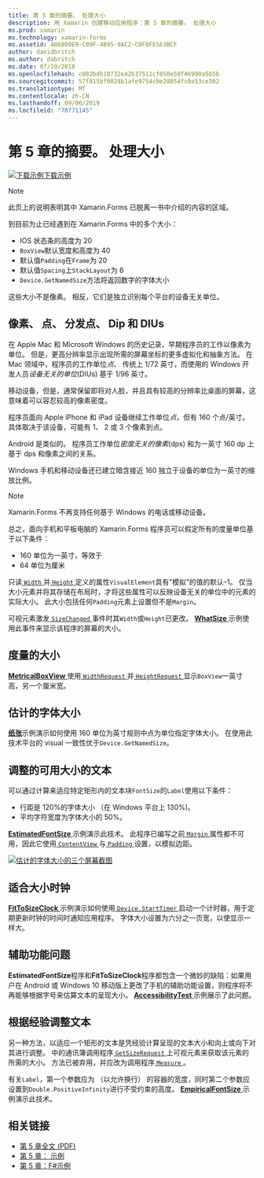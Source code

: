 ```yaml
---
title: 第 5 章的摘要。 处理大小
description: 用 Xamarin 创建移动应用程序：第 5 章的摘要。 处理大小
ms.prod: xamarin
ms.technology: xamarin-forms
ms.assetid: 486800E9-C09F-4B95-9AC2-C0F8FE563BCF
author: davidbritch
ms.author: dabritch
ms.date: 07/19/2018
ms.openlocfilehash: c082bdb10732e42b37511cf050e50f46990a5b5b
ms.sourcegitcommit: 57f815bf0024b1afe9754c0e28054fc0a53ce302
ms.translationtype: MT
ms.contentlocale: zh-CN
ms.lasthandoff: 09/06/2019
ms.locfileid: "70771145"
---
```

# <a name="summary-of-chapter-5-dealing-with-sizes"></a>第 5 章的摘要。 处理大小

[![下载示例](~/media/shared/download.png)下载示例](https://github.com/xamarin/xamarin-forms-book-samples/tree/master/Chapter05)

> [!NOTE]
> 此页上的说明表明其中 Xamarin.Forms 已脱离一书中介绍的内容的区域。

到目前为止已经遇到在 Xamarin.Forms 中的多个大小：

- IOS 状态条的高度为 20
- `BoxView`默认宽度和高度为 40
- 默认值`Padding`在`Frame`为 20
- 默认值`Spacing`上`StackLayout`为 6
- `Device.GetNamedSize`方法将返回数字的字体大小

这些大小不是像素。 相反，它们是独立识别每个平台的设备无关单位。

## <a name="pixels-points-dps-dips-and-dius"></a>像素、 点、 分发点、 Dip 和 DIUs

在 Apple Mac 和 Microsoft Windows 的历史记录，早期程序员的工作以像素为单位。 但是，更高分辨率显示出现所需的屏幕坐标的更多虚拟化和抽象方法。 在 Mac 领域中，程序员的工作单位*点*、 传统上 1/72 英寸，而使用的 Windows 开发人员*设备无关的单位*(DIUs) 基于 1/96 英寸。

移动设备，但是，通常保留即将对人脸，并且具有较高的分辨率比桌面的屏幕，这意味着可以容忍较高的像素密度。

程序员面向 Apple iPhone 和 iPad 设备继续工作单位*点*，但有 160 个点/英寸。 具体取决于该设备，可能有 1、 2 或 3 个像素到点。

Android 是类似的。 程序员工作单位*密度无关的像素*(dps) 和为一英寸 160 dp 上基于 dps 和像素之间的关系。

Windows 手机和移动设备还已建立暗含接近 160 独立于设备的单位为一英寸的缩放比例。

> [!NOTE]
> Xamarin.Forms 不再支持任何基于 Windows 的电话或移动设备。

总之，面向手机和平板电脑的 Xamarin.Forms 程序员可以假定所有的度量单位基于以下条件：

- 160 单位为一英寸，等效于
- 64 单位为厘米

只读[ `Width` ](xref:Xamarin.Forms.VisualElement.Width)并[ `Height` ](xref:Xamarin.Forms.VisualElement.Height)定义的属性`VisualElement`具有"模拟"的值的默认&ndash;1。 仅当大小元素并将其存储在布局时，才将这些属性可以反映设备无关的单位中的元素的实际大小。 此大小包括任何`Padding`元素上设置但不是`Margin`。

可视元素激发[ `SizeChanged` ](xref:Xamarin.Forms.VisualElement.SizeChanged)事件时其`Width`或`Height`已更改。 [ **WhatSize** ](https://github.com/xamarin/xamarin-forms-book-samples/tree/master/Chapter05/WhatSize)示例使用此事件来显示该程序的屏幕的大小。

## <a name="metrical-sizes"></a>度量的大小

[ **MetricalBoxView** ](https://github.com/xamarin/xamarin-forms-book-samples/tree/master/Chapter05/MetricalBoxView)使用[ `WidthRequest` ](xref:Xamarin.Forms.VisualElement.WidthRequest)并[ `HeightRequest` ](xref:Xamarin.Forms.VisualElement.HeightRequest)显示`BoxView`一英寸高，另一个厘米宽。

## <a name="estimated-font-sizes"></a>估计的字体大小

[**纸张**](https://github.com/xamarin/xamarin-forms-book-samples/tree/master/Chapter05/FontSizes)示例演示如何使用 160 单位为英寸规则中点为单位指定字体大小。 在使用此技术平台的 visual 一致性优于`Device.GetNamedSize`。

## <a name="fitting-text-to-available-size"></a>调整的可用大小的文本

可以通过计算来适应特定矩形内的文本块`FontSize`的`Label`使用以下条件：

- 行距是 120%的字体大小 （在 Windows 平台上 130%)。
- 平均字符宽度为字体大小的 50%。

[ **EstimatedFontSize** ](https://github.com/xamarin/xamarin-forms-book-samples/tree/master/Chapter05/EstimatedFontSize)示例演示此技术。 此程序已编写之前[ `Margin` ](xref:Xamarin.Forms.View.Margin)属性都不可用，因此它使用[ `ContentView` ](xref:Xamarin.Forms.ContentView)与[ `Padding` ](xref:Xamarin.Forms.Layout.Padding)设置，以模拟边距。

[![估计的字体大小的三个屏幕截图](images/ch05fg07-small.png "文本适应可用大小")](images/ch05fg07-large.png#lightbox "文本适应可用大小")

## <a name="a-fit-to-size-clock"></a>适合大小时钟

[ **FitToSizeClock** ](https://github.com/xamarin/xamarin-forms-book-samples/tree/master/Chapter05/FitToSizeClock)示例演示如何使用[ `Device.StartTimer` ](xref:Xamarin.Forms.Device.StartTimer(System.TimeSpan,System.Func{System.Boolean}))启动一个计时器，用于定期更新时钟的时间时通知应用程序。 字体大小设置为六分之一页宽，以使显示一样大。

## <a name="accessibility-issues"></a>辅助功能问题

**EstimatedFontSize**程序和**FitToSizeClock**程序都包含一个微妙的缺陷：如果用户在 Android 或 Windows 10 移动版上更改了手机的辅助功能设置，则程序将不再能够根据字号来估算文本的呈现大小。 [ **AccessibilityTest** ](https://github.com/xamarin/xamarin-forms-book-samples/tree/master/Chapter05/AccessibilityTest)示例展示了此问题。

## <a name="empirically-fitting-text"></a>根据经验调整文本

另一种方法，以适应一个矩形的文本是凭经验计算呈现的文本大小和向上或向下对其进行调整。 中的通讯簿调用程序[ `GetSizeRequest` ](xref:Xamarin.Forms.VisualElement.GetSizeRequest(System.Double,System.Double))上可视元素来获取该元素的所需的大小。 方法已被弃用，并应改为调用程序[ `Measure` ](xref:Xamarin.Forms.VisualElement.Measure(System.Double,System.Double,Xamarin.Forms.MeasureFlags))。

有关`Label`，第一个参数应为 （以允许换行） 的容器的宽度，同时第二个参数应设置到`Double.PositiveInfinity`进行不受约束的高度。 [ **EmpiricalFontSize** ](https://github.com/xamarin/xamarin-forms-book-samples/tree/master/Chapter05/EmpiricalFontSize)示例演示此技术。

## <a name="related-links"></a>相关链接

- [第 5 章全文 (PDF)](https://download.xamarin.com/developer/xamarin-forms-book/XamarinFormsBook-Ch05-Apr2016.pdf)
- [第 5 章： 示例](https://github.com/xamarin/xamarin-forms-book-samples/tree/master/Chapter05)
- [第 5 章：F#示例](https://github.com/xamarin/xamarin-forms-book-samples/tree/master/Chapter05/FS)
